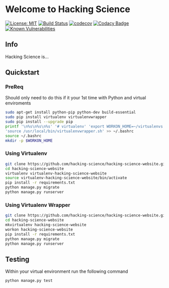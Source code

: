 # Welcome to Hacking Science
[![License: MIT](https://img.shields.io/badge/License-MIT-yellow.svg)](https://opensource.org/licenses/MIT) 
[![Build Status](https://travis-ci.org/hacking-science/hacking-science-website.svg?branch=master)](https://travis-ci.org/hacking-science/hacking-science-website)
[![codecov](https://codecov.io/gh/hacking-science/hacking-science-website/branch/master/graph/badge.svg)](https://codecov.io/gh/hacking-science/hacking-science-website) 
[![Codacy Badge](https://api.codacy.com/project/badge/Grade/e897ffd108c344e9a81de621df3c2698)](https://www.codacy.com/app/hacking-science/hacking-science-website)
[![Known Vulnerabilities](https://snyk.io/test/github/hacking-science/hacking-science-website/badge.svg)](https://snyk.io/test/github/hacking-science/hacking-science-website) 
## Info
Hacking Science is...

## Quickstart

### PreReq
Should only need to do this if it your 1st time with Python and virtual enviroments
```bash
sudo apt-get install python-pip python-dev build-essential
sudo pip install virtualenv virtualenvwrapper
sudo pip install --upgrade pip
printf '\n%s\n%s\n%s' '# virtualenv' 'export WORKON_HOME=~/virtualenvs' \
'source /usr/local/bin/virtualenvwrapper.sh' >> ~/.bashrc
source ~/.bashrc
mkdir -p $WORKON_HOME
```

### Using Virtualenv
````bash
git clone https://github.com/hacking-science/hacking-science-website.git
cd hacking-science-website
virtualenv virtualenv-hacking-science-website 
source virtualenv-hacking-science-website/bin/activate 
pip install -r requirements.txt
python manage.py migrate
python manage.py runserver
````

### Using Virtualenv Wrapper
````bash
git clone https://github.com/hacking-science/hacking-science-website.git
cd hacking-science-website
mkvirtualenv hacking-science-website
workon hacking-science-website
pip install -r requirements.txt
python manage.py migrate
python manage.py runserver
````

## Testing
Within your virtual environment run the following command
````bash
python manage.py test
````
